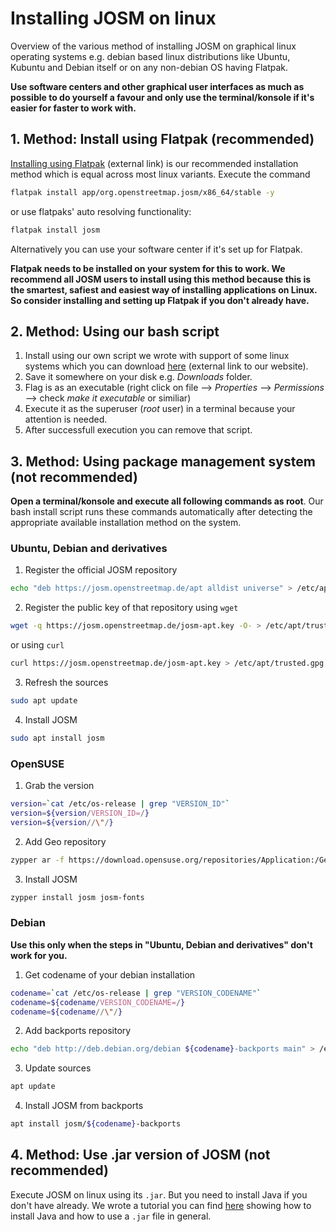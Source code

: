 # Installing JOSM on linux

Overview of the various method of installing JOSM on graphical linux operating systems e.g. debian based linux distributions like Ubuntu, Kubuntu and Debian itself or on any non-debian OS having Flatpak.

**Use software centers and other graphical user interfaces as much as possible to do yourself a favour and only use the terminal/konsole if it's easier for faster to work with.**

## 1. Method: Install using Flatpak (recommended)

[Installing using Flatpak](https://flathub.org/apps/details/org.openstreetmap.josm) (external link) is our recommended installation method which is equal across most linux variants. Execute the command

```bash
flatpak install app/org.openstreetmap.josm/x86_64/stable -y
```

or use flatpaks' auto resolving functionality:

```bash
flatpak install josm
```

Alternatively you can use your software center if it's set up for Flatpak.

**Flatpak needs to be installed on your system for this to work. We recommend all JOSM users to install using this method because this is the smartest, safiest and easiest way of installing applications on Linux. So consider installing and setting up Flatpak if you don't already have.**

## 2. Method: Using our bash script

1. Install using our own script we wrote with support of some linux systems which you can download [here](https://trufi-association.org/installJOSM.sh) (external link to our website).
2. Save it somewhere on your disk e.g. *Downloads* folder.
3. Flag is as an executable (right click on file --> *Properties* --> *Permissions* --> check *make it executable* or similiar)
4. Execute it as the superuser (*root* user) in a terminal because your attention is needed.
4. After successfull execution you can remove that script.

## 3. Method: Using package management system (not recommended)

**Open a terminal/konsole and execute all following commands as root**. Our bash install script runs these commands automatically after detecting the appropriate available installation method on the system.

### Ubuntu, Debian and derivatives

1. Register the official JOSM repository

```bash
echo "deb https://josm.openstreetmap.de/apt alldist universe" > /etc/apt/sources.list.d/josm.list
```
   
2. Register the public key of that repository
   using `wget`

```bash
wget -q https://josm.openstreetmap.de/josm-apt.key -O- > /etc/apt/trusted.gpg.d/josm.gpg
```

   or using `curl`

```bash
curl https://josm.openstreetmap.de/josm-apt.key > /etc/apt/trusted.gpg.d/josm.gpg
```

3. Refresh the sources

```bash
sudo apt update
```

4. Install JOSM

```bash
sudo apt install josm
```

### OpenSUSE

1. Grab the version

```bash
version=`cat /etc/os-release | grep "VERSION_ID"`
version=${version/VERSION_ID=/}
version=${version//\"/}
```

2. Add Geo repository

```bash
zypper ar -f https://download.opensuse.org/repositories/Application:/Geo/openSUSE_Leap_${version} Application:Geo
```

3. Install JOSM

```bash
zypper install josm josm-fonts
```

### Debian

**Use this only when the steps in "Ubuntu, Debian and derivatives" don't work for you.**

1. Get codename of your debian installation

```bash
codename=`cat /etc/os-release | grep "VERSION_CODENAME"`
codename=${codename/VERSION_CODENAME=/}
codename=${codename//\"/}
```

2. Add backports repository

```bash
echo "deb http://deb.debian.org/debian ${codename}-backports main" > /etc/apt/sources.list.d/backports.list
```

3. Update sources

```bash
apt update
```

4. Install JOSM from backports

```bash
apt install josm/${codename}-backports
```

## 4. Method: Use .jar version of JOSM (not recommended)

Execute JOSM on linux using its `.jar`. But you need to install Java if you don't have already. We wrote a tutorial you can find [here](./linux-java-jar.md) showing how to install Java and how to use a `.jar` file in general.

